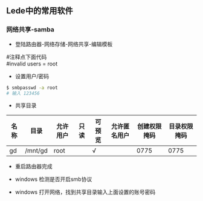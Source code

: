 ## Lede中的常用软件


### 网络共享-samba

- 登陆路由器-网络存储-网络共享-编辑模板

#注释点下面代码   
#invalid users = root

- 设置用户/密码

```bash
$ smbpasswd -a root
# 输入 123456
```

- 共享目录

| 名称 | 目录 |  允许用户  |只读  |可预览  |允许匿名用户|创建权限掩码|目录权限掩码|
|-------| -------| -------| -------| -------| -------| -------| -------|
| gd      | /mnt/gd   |   root     ||√||0775|0775|

- 重启路由器完成

- windows 检测是否开启smb协议
- windows 打开网络，找到共享目录输入上面设置的账号密码
